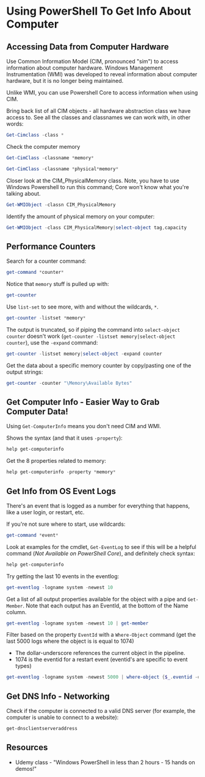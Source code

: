 # Using PowerShell To Get Info About Computer

## Accessing Data from Computer Hardware

Use Common Information Model (CIM, pronounced "sim") to access information about computer hardware. Windows Management Instrumentation (WMI) was developed to reveal information about computer hardware, but it is no longer being maintained.

Unlike WMI, you can use Powershell Core to access information when using CIM.

Bring back list of all CIM objects - all hardware abstraction class we have access to. See all the classes and classnames we can work with, in other words: 

```powershell
Get-Cimclass -class *
```

Check the computer memory

```powershell
Get-CimClass -classname *memory*
```

```powershell
Get-CimClass -classname *physical*memory*
```

Closer look at the CIM_PhysicalMemory class. Note, you have to use Windows Powershell to run this command; Core won't know what you're talking about. 

```powershell
Get-WMIObject -classn CIM_PhysicalMemory
```

Identify the amount of physical memory on your computer:

```powershell
Get-WMIObject -class CIM_PhysicalMemory|select-object tag,capacity
```

## Performance Counters

Search for a counter command: 

```powershell
get-command *counter*
```

Notice that `memory` stuff is pulled up with:

```powershell
get-counter
```

Use `list-set` to see more, with and without the wildcards, `*`.

```powershell
get-counter -listset *memory*
```

The output is truncated, so if piping the command into `select-object counter` doesn't work (`get-counter -listset memory|select-object counter`), use the `-expand` command:

```powershell
get-counter -listset memory|select-object -expand counter
```

Get the data about a specific memory counter by copy/pasting one of the output strings:

```powershell
get-counter -counter "\Memory\Available Bytes"
```

## Get Computer Info - Easier Way to Grab Computer Data!

Using `Get-ComputerInfo` means you don't need CIM and WMI.

Shows the syntax (and that it uses `-property`):

```powershell
help get-computerinfo
```

Get the 8 properties related to memory:

```powershell
help get-computerinfo -property *memory*
```

## Get Info from OS Event Logs

There's an event that is logged as a number for everything that happens, like a user login, or restart, etc. 

If you're not sure where to start, use wildcards:

```powershell
get-command *event*
```

Look at examples for the cmdlet, `Get-EventLog` to see if this will be a helpful command (*Not Available on PowerShell Core*), and definitely check syntax:

```powershell
help get-computerinfo
```

Try getting the last 10 events in the eventlog:

```powershell
get-eventlog -logname system -newest 10
```

Get a list of all output properties available for the object with a pipe and `Get-Member`. Note that each output has an EventId, at the bottom of the Name column.

```powershell
get-eventlog -logname system -newest 10 | get-member
```

Filter based on the property `EventId` with a `Where-Object` command (get the last 5000 logs where the object is is equal to 1074)

* The dollar-underscore references the current object in the pipeline.
* 1074 is the eventid for a restart event (eventid's are specific to event types)

```powershell
get-eventlog -logname system -newest 5000 | where-object {$_.eventid -eq 1074}
```

## Get DNS Info - Networking

Check if the computer is connected to a valid DNS server (for example, the computer is unable to connect to a website):

```powershell
get-dnsclientserveraddress
```

## Resources

* Udemy class - "Windows PowerShell in less than 2 hours - 15 hands on demos!"
